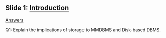 ## Slide 1: [Introduction](raw/slides/01_Introduction.pdf)

[Answers](raw/cw-notes/1605023_CSE453_WEEK1.pdf)

Q1: Explain the implications of storage to MMDBMS and Disk-based DBMS.
